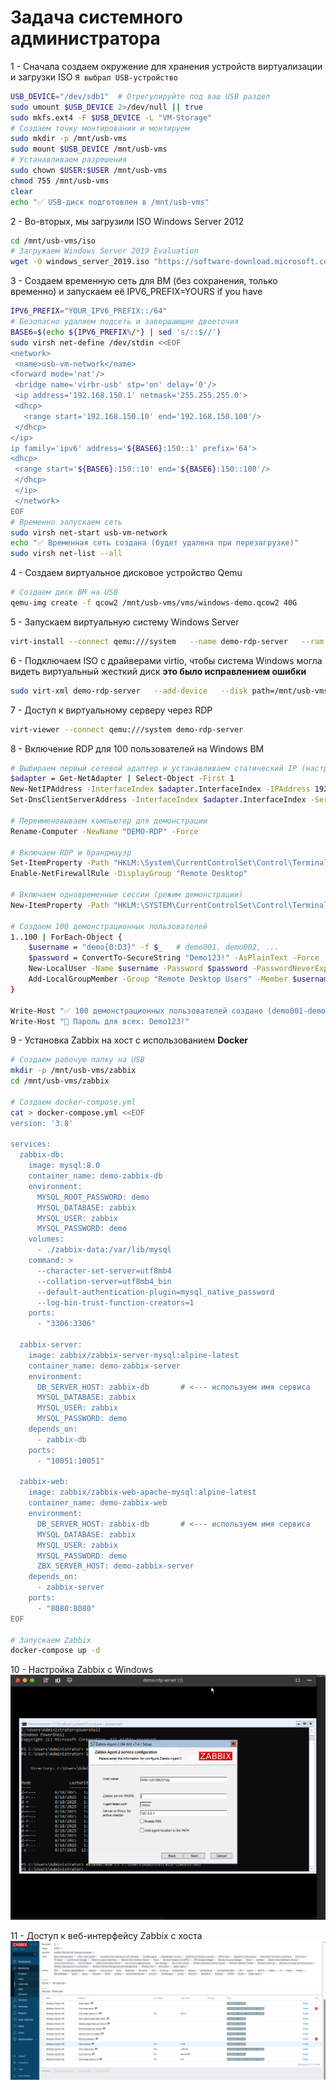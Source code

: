 # Задача системного администратора

1 - Сначала создаем окружение для хранения устройств виртуализации и загрузки ISO `Я выбрал USB-устройство`
```bash
USB_DEVICE="/dev/sdb1"  # Отрегулируйте под ваш USB раздел
sudo umount $USB_DEVICE 2>/dev/null || true
sudo mkfs.ext4 -F $USB_DEVICE -L "VM-Storage"
# Создаем точку монтирования и монтируем
sudo mkdir -p /mnt/usb-vms
sudo mount $USB_DEVICE /mnt/usb-vms
# Устанавливаем разрешения
sudo chown $USER:$USER /mnt/usb-vms
chmod 755 /mnt/usb-vms
clear
echo "✅ USB-диск подготовлен в /mnt/usb-vms"
```

2 - Во-вторых, мы загрузили ISO Windows Server 2012
```bash
cd /mnt/usb-vms/iso
# Загружаем Windows Server 2019 Evaluation
wget -O windows_server_2019.iso "https://software-download.microsoft.com/download/pr/17763.737.190906-2324.rs5_release_svc_refresh_SERVER_EVAL_x64FRE_en-us_1.iso"
```

3 - Создаем временную сеть для ВМ (без сохранения, только временно) и запускаем её  IPV6_PREFIX=YOURS if you have 
```bash
IPV6_PREFIX="YOUR_IPV6_PREFIX::/64"
# Безопасно удаляем подсеть и завершающие двоеточия
BASE6=$(echo ${IPV6_PREFIX%/*} | sed 's/::$//')
sudo virsh net-define /dev/stdin <<EOF
<network>
 <name>usb-vm-network</name>
<forward mode='nat'/>
 <bridge name='virbr-usb' stp='on' delay='0'/>
 <ip address='192.168.150.1' netmask='255.255.255.0'>
 <dhcp>
   <range start='192.168.150.10' end='192.168.150.100'/>
 </dhcp>
</ip>
ip family='ipv6' address='${BASE6}:150::1' prefix='64'>
<dhcp>
 <range start='${BASE6}:150::10' end='${BASE6}:150::100'/>
 </dhcp>
 </ip>
 </network>
EOF
# Временно запускаем сеть
sudo virsh net-start usb-vm-network
echo "✅ Временная сеть создана (будет удалена при перезагрузке)"
sudo virsh net-list --all
```

4 - Создаем виртуальное дисковое устройство Qemu
```bash
# Создаем диск ВМ на USB
qemu-img create -f qcow2 /mnt/usb-vms/vms/windows-demo.qcow2 40G
```

5 - Запускаем виртуальную систему Windows Server
```bash
virt-install --connect qemu:///system   --name demo-rdp-server   --ram 8192   --vcpus 4   --disk path=/mnt/usb-vms/vms/windows-demo.qcow2,format=qcow2,bus=virtio,cache=none   --cdrom /mnt/usb-vms/iso/windows_server_2019.iso   --network network=usb-vm-network,model=virtio   --graphics spice,listen=0.0.0.0   --video qxl   --os-variant win2k19   --boot cdrom,hd   --noautoconsole
```

6 - Подключаем ISO с драйверами virtio, чтобы система Windows могла видеть виртуальный жесткий диск **это было исправлением ошибки**
```bash
sudo virt-xml demo-rdp-server   --add-device   --disk path=/mnt/usb-vms/iso/virtio-win.iso,device=cdrom
```

7 - Доступ к виртуальному серверу через RDP
```bash
virt-viewer --connect qemu:///system demo-rdp-server
```

8 - Включение RDP для 100 пользователей на Windows ВМ
```bash
# Выбираем первый сетевой адаптер и устанавливаем статический IP (настройте по необходимости)
$adapter = Get-NetAdapter | Select-Object -First 1
New-NetIPAddress -InterfaceIndex $adapter.InterfaceIndex -IPAddress 192.168.200.50 -PrefixLength 24 -DefaultGateway 192.168.200.1
Set-DnsClientServerAddress -InterfaceIndex $adapter.InterfaceIndex -ServerAddresses 8.8.8.8

# Переименовываем компьютер для демонстрации
Rename-Computer -NewName "DEMO-RDP" -Force

# Включаем RDP и брандмауэр
Set-ItemProperty -Path "HKLM:\System\CurrentControlSet\Control\Terminal Server" -name "fDenyTSConnections" -value 0
Enable-NetFirewallRule -DisplayGroup "Remote Desktop"

# Включаем одновременные сессии (режим демонстрации)
New-ItemProperty -Path "HKLM:\SYSTEM\CurrentControlSet\Control\Terminal Server\Licensing Core" -Name "EnableConcurrentSessions" -PropertyType DWord -Value 1 -Force

# Создаем 100 демонстрационных пользователей
1..100 | ForEach-Object {
    $username = "demo{0:D3}" -f $_   # demo001, demo002, ...
    $password = ConvertTo-SecureString "Demo123!" -AsPlainText -Force
    New-LocalUser -Name $username -Password $password -PasswordNeverExpires -ErrorAction SilentlyContinue
    Add-LocalGroupMember -Group "Remote Desktop Users" -Member $username -ErrorAction SilentlyContinue
}

Write-Host "✅ 100 демонстрационных пользователей создано (demo001-demo100)"
Write-Host "🔑 Пароль для всех: Demo123!"
```

9 - Установка Zabbix на хост с использованием **Docker**
```bash
# Создаем рабочую папку на USB
mkdir -p /mnt/usb-vms/zabbix
cd /mnt/usb-vms/zabbix

# Создаем docker-compose.yml
cat > docker-compose.yml <<EOF
version: '3.8'

services:
  zabbix-db:
    image: mysql:8.0
    container_name: demo-zabbix-db
    environment:
      MYSQL_ROOT_PASSWORD: demo
      MYSQL_DATABASE: zabbix
      MYSQL_USER: zabbix
      MYSQL_PASSWORD: demo
    volumes:
      - ./zabbix-data:/var/lib/mysql
    command: >
      --character-set-server=utf8mb4
      --collation-server=utf8mb4_bin
      --default-authentication-plugin=mysql_native_password
      --log-bin-trust-function-creators=1
    ports:
      - "3306:3306"

  zabbix-server:
    image: zabbix/zabbix-server-mysql:alpine-latest
    container_name: demo-zabbix-server
    environment:
      DB_SERVER_HOST: zabbix-db       # <--- используем имя сервиса
      MYSQL_DATABASE: zabbix
      MYSQL_USER: zabbix
      MYSQL_PASSWORD: demo
    depends_on:
      - zabbix-db
    ports:
      - "10051:10051"

  zabbix-web:
    image: zabbix/zabbix-web-apache-mysql:alpine-latest
    container_name: demo-zabbix-web
    environment:
      DB_SERVER_HOST: zabbix-db       # <--- используем имя сервиса
      MYSQL_DATABASE: zabbix
      MYSQL_USER: zabbix
      MYSQL_PASSWORD: demo
      ZBX_SERVER_HOST: demo-zabbix-server
    depends_on:
      - zabbix-server
    ports:
      - "8080:8080"
EOF

# Запускаем Zabbix
docker-compose up -d
```

10 - Настройка Zabbix с Windows
![Скриншот](Screenshot%20From%202025-08-18%2003-01-38.png)

11 - Доступ к веб-интерфейсу Zabbix с хоста
![Скриншот](Screenshot%20From%202025-08-18%2003-15-09.png)
